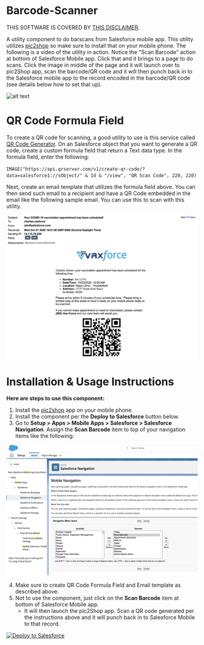 # Barcode-Scanner
THIS SOFTWARE IS COVERED BY [THIS DISCLAIMER](https://raw.githubusercontent.com/thedges/Disclaimer/master/disclaimer.txt).

A utility component to do barscans from Salesforce mobile app. This utility utilizes [pic2shop](https://www.pic2shop.com/) so make sure to install that on your mobile phone. The following is a video of the utility in action. Notice the "Scan Barcode" action at bottom of Salesforce Mobile app. Click that and it brings to a page to do scans. Click the image in middle of the page and it will launch over to pic2Shop app, scan the barcode/QR code and it will then punch back in to the Salesforce mobile app to the record encoded in the barcode/QR code (see details below how to set that up).

![alt text](https://github.com/thedges/Barcode-Scanner/blob/main/BarcodeScannerVideo.gif "BarcodeScannerVideo")

# QR Code Formula Field

To create a QR code for scanning, a good utility to use is this service called [QR Code Generator](http://goqr.me/api/). On an Salesforce object that you want to generate a QR code, create a custom formula field that return a Text data type. In the formula field, enter the following:

`IMAGE("https://api.qrserver.com/v1/create-qr-code/?data=salesforce1://sObject/" & Id & "/view", "QR Scan Code", 220, 220)`

Next, create an email template that utilizes the formula field above. You can then send such email to a recipient and have a QR Code embedded in the email like the following sample email. You can use this to scan with this utility.

![alt text](https://github.com/thedges/Barcode-Scanner/blob/main/BarcodeScannerEmail.png "BarcodeScannerEmail")

# Installation & Usage Instructions

<b>Here are steps to use this component:</b>
  
1. Install the [pic2shop](https://www.pic2shop.com/) app on your mobile phone.
2. Install the component per the **Deploy to Salesforce** button below.
3. Go to **Setup > Apps > Mobile Apps > Salesforce > Salesforce Navigation**. Assign the **Scan Barcode** item to top of your navigation items like the following:

![alt text](https://github.com/thedges/Barcode-Scanner/blob/main/BarcodeScanMobileNav.png "BarcodeScanMobileNav")

4. Make sure to create QR Code Formula Field and Email template as described above.
5. Not to use the component, just click on the **Scan Barcode** item at bottom of Salesforce Mobile app. 
   * It will then launch the pic2Shop app. Scan a QR code generated per the instructions above and it will punch back in to Salesforce Mobile to that record.
  
<a href="https://githubsfdeploy.herokuapp.com?owner=thedges&repo=Barcode-Scanner&ref=main">
  <img alt="Deploy to Salesforce"
       src="https://raw.githubusercontent.com/afawcett/githubsfdeploy/master/deploy.png">
</a>
